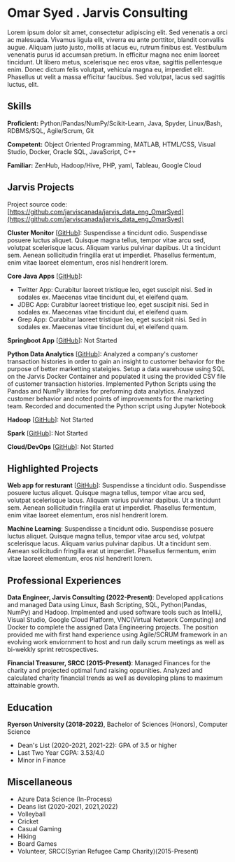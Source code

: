 # Omar Syed . Jarvis Consulting

Lorem ipsum dolor sit amet, consectetur adipiscing elit. Sed venenatis a orci ac malesuada. Vivamus ligula elit, viverra eu ante porttitor, blandit convallis augue. Aliquam justo justo, mollis at lacus eu, rutrum finibus est. Vestibulum venenatis purus id accumsan pretium. In efficitur magna nec enim laoreet tincidunt. Ut libero metus, scelerisque nec eros vitae, sagittis pellentesque enim. Donec dictum felis volutpat, vehicula magna eu, imperdiet elit. Phasellus ut velit a massa efficitur faucibus. Sed volutpat, lacus sed sagittis luctus, elit.

## Skills

**Proficient:** Python/Pandas/NumPy/Scikit-Learn, Java, Spyder, Linux/Bash, RDBMS/SQL, Agile/Scrum, Git

**Competent:** Object Oriented Programming, MATLAB, HTML/CSS, Visual Studio, Docker, Oracle SQL, JavaScript, C++

**Familiar:** ZenHub, Hadoop/Hive, PHP, yaml, Tableau, Google Cloud

## Jarvis Projects

Project source code: [https://github.com/jarviscanada/jarvis_data_eng_OmarSyed](https://github.com/jarviscanada/jarvis_data_eng_OmarSyed)


**Cluster Monitor** [[GitHub](https://github.com/jarviscanada/jarvis_data_eng_OmarSyed/tree/master/linux_sql)]: Suspendisse a tincidunt odio. Suspendisse posuere luctus aliquet. Quisque magna tellus, tempor vitae arcu sed, volutpat scelerisque lacus. Aliquam varius pulvinar dapibus. Ut a tincidunt sem. Aenean sollicitudin fringilla erat ut imperdiet. Phasellus fermentum, enim vitae laoreet elementum, eros nisl hendrerit lorem.

**Core Java Apps** [[GitHub](https://github.com/jarviscanada/jarvis_data_eng_OmarSyed/tree/master/core_java)]:
      
  - Twitter App: Curabitur laoreet tristique leo, eget suscipit nisi. Sed in sodales ex. Maecenas vitae tincidunt dui, et eleifend quam.
  - JDBC App: Curabitur laoreet tristique leo, eget suscipit nisi. Sed in sodales ex. Maecenas vitae tincidunt dui, et eleifend quam.
  - Grep App: Curabitur laoreet tristique leo, eget suscipit nisi. Sed in sodales ex. Maecenas vitae tincidunt dui, et eleifend quam.

**Springboot App** [[GitHub](https://github.com/jarviscanada/jarvis_data_eng_OmarSyed/tree/master/springboot)]: Not Started

**Python Data Analytics** [[GitHub](https://github.com/jarviscanada/jarvis_data_eng_OmarSyed/tree/master/python_data_anlytics)]: Analyzed a company's customer transaction histories in order to gain an insight to customer behavior for the purpose of better marketting stateigies. Setup a data warehouse using SQL on the Jarvis Docker Container and populated it using the provided CSV file of customer transaction histories. Implemented Python Scripts using the Pandas and NumPy libraries for preforming data analytics. Analyzed customer behavior and noted points of improvements for the marketing team. Recorded and documented the Python script using Jupyter Notebook

**Hadoop** [[GitHub](https://github.com/jarviscanada/jarvis_data_eng_OmarSyed/tree/master/hadoop)]: Not Started

**Spark** [[GitHub](https://github.com/jarviscanada/jarvis_data_eng_OmarSyed/tree/master/spark)]: Not Started

**Cloud/DevOps** [[GitHub](https://github.com/jarviscanada/jarvis_data_eng_OmarSyed/tree/master/cloud_devops)]: Not Started


## Highlighted Projects
**Web app for resturant** [[GitHub](https://github.com/jarviscanada/jarvis_profile_builder)]: Suspendisse a tincidunt odio. Suspendisse posuere luctus aliquet. Quisque magna tellus, tempor vitae arcu sed, volutpat scelerisque lacus. Aliquam varius pulvinar dapibus. Ut a tincidunt sem. Aenean sollicitudin fringilla erat ut imperdiet. Phasellus fermentum, enim vitae laoreet elementum, eros nisl hendrerit lorem.

**Machine Learning**: Suspendisse a tincidunt odio. Suspendisse posuere luctus aliquet. Quisque magna tellus, tempor vitae arcu sed, volutpat scelerisque lacus. Aliquam varius pulvinar dapibus. Ut a tincidunt sem. Aenean sollicitudin fringilla erat ut imperdiet. Phasellus fermentum, enim vitae laoreet elementum, eros nisl hendrerit lorem.


## Professional Experiences

**Data Engineer, Jarvis Consulting (2022-Present)**: Developed applications and managed Data using Linux, Bash Scripting, SQL, Python(Pandas, NumPy) and Hadoop. Implmented and used software tools such as IntelliJ, Visual Studio, Google Cloud Platform, VNC(Virtual Network Computing) and Docker to complete the assigned Data Engineering projects. The position provided me with first hand experience using Agile/SCRUM framework in an evolving work enviornment to host and run daily scrum meetings as well as bi-wekkly sprint retrospectives.

**Financial Treasurer, SRCC (2015-Present)**: Managed Finances for the charity and projected optimal fund raising oppunities. Analyzed and calculated charity financial trends as well as developing plans to maximum attainable growth.


## Education
**Ryerson University (2018-2022)**, Bachelor of Sciences (Honors), Computer Science
- Dean's List (2020-2021, 2021-22): GPA of 3.5 or higher
- Last Two Year CGPA: 3.53/4.0
- Minor in Finance


## Miscellaneous
- Azure Data Science (In-Process)
- Deans list (2020-2021, 2021,2022)
- Volleyball
- Cricket
- Casual Gaming
- Hiking
- Board Games
- Volunteer, SRCC(Syrian Refugee Camp Charity)(2015-Present)